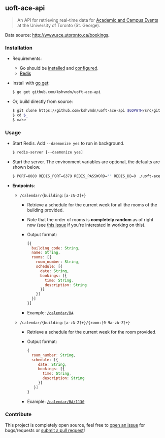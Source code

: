## uoft-ace-api

> An API for retrieving real-time data for [Academic and Campus Events](http://www.ace.utoronto.ca/) at the University of Toronto (St. George).

Data source: http://www.ace.utoronto.ca/bookings.

### Installation

  - Requirements:

    - Go should be [installed](https://golang.org/doc/install) and [configured](https://golang.org/doc/install#testing).
    - [Redis](https://redis.io/)

  - Install with [go get](https://golang.org/cmd/go/):
    
    ```sh
    $ go get github.com/kshvmdn/uoft-ace-api
    ```

  - Or, build directly from source:

    ```sh
    $ git clone https://github.com/kshvmdn/uoft-ace-api $GOPATH/src/github.com/kshvmdn/uoft-ace-api
    $ cd $_
    $ make
    ```

### Usage

  - Start Redis. Add `--daemonize yes` to run in background.

    ```sh
    $ redis-server [--daemonize yes]
    ```

  - Start the server. The environment variables are optional, the defaults are shown below.

    ```sh
    $ PORT=8080 REDIS_PORT=6379 REDIS_PASSWORD="" REDIS_DB=0 ./uoft-ace-api
    ```

  - **Endpoints**:
    
    - `/calendar/{building:[a-zA-Z]+}`

      - Retrieve a schedule for the current week for all the rooms of the building provided.
      - Note that the order of rooms is **completely random** as of right now (see [this issue](https://github.com/kshvmdn/uoft-ace-api/issues/3) if you're interested in working on this).
      - Output format:

        ```js
        [{
          building_code: String,
          name: String,
          rooms: [{
            room_number: String,
            schedule: [{
              date: String,
              bookings: [{
                time: String,
                description: String
              }]
            }]
          }]
        }]
        ```

      - Example: [`/calendar/BA`](http://localhost:8080/calendar/ba)

    - `/calendar/{building:[a-zA-Z]+}/{room:[0-9a-zA-Z]+}`

      - Retrieve a schedule for the current week for the room provided.
      - Output format:

        ```js
        {
          room_number: String,
          schedule: [{
             date: String,
             bookings: [{
               time: String,
               description: String
             }]
           }]
        }
        ```

      - Example: [`/calendar/BA/1130`](http://localhost:8080/calendar/ba/1130)

### Contribute

This project is completely open source, feel free to [open an issue](https://github.com/kshvmdn/issues) for bugs/requests or [submit a pull request](https://github.com/kshvmdn/pulls)!
